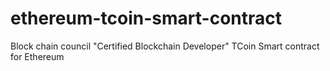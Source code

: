 # ethereum-tcoin-smart-contract
Block chain council "Certified Blockchain Developer" TCoin Smart contract for Ethereum
